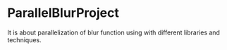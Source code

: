 # ParallelBlurProject
It is about  parallelization of blur function using with different libraries and techniques.
